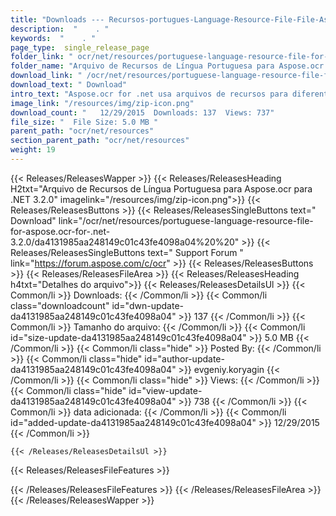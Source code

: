 ```yaml
---
title: "Downloads --- Recursos-portugues-Language-Resource-File-File-Aspose.ocr-For -.net-3.2.0." 
description:  "    . " 
keywords:  "    . " 
page_type:  single_release_page
folder_link: " ocr/net/resources/portuguese-language-resource-file-for-aspose.ocr-for-.net-3.2.0/"
folder_name: "Arquivo de Recursos de Língua Portuguesa para Aspose.ocr para .NET 3.2.0"
download_link: " /ocr/net/resources/portuguese-language-resource-file-for-aspose.ocr-for-.net-3.2.0/da4131985aa248149c01c43fe4098a04"
download_text: " Download"
intro_text: "Aspose.ocr for .net usa arquivos de recursos para diferentes idiomas para executar o OCR O ..."
image_link: "/resources/img/zip-icon.png"
download_count: "   12/29/2015  Downloads: 137  Views: 737"
file_size: "  File Size: 5.0 MB "
parent_path: "ocr/net/resources"
section_parent_path: "ocr/net/resources"
weight: 19
---
```


{{< Releases/ReleasesWapper >}}
  {{< Releases/ReleasesHeading H2txt="Arquivo de Recursos de Língua Portuguesa para Aspose.ocr para .NET 3.2.0" imagelink="/resources/img/zip-icon.png">}}
  {{< Releases/ReleasesButtons >}}
    {{< Releases/ReleasesSingleButtons text=" Download" link="/ocr/net/resources/portuguese-language-resource-file-for-aspose.ocr-for-.net-3.2.0/da4131985aa248149c01c43fe4098a04%20%20" >}}
    {{< Releases/ReleasesSingleButtons text=" Support Forum " link="https://forum.aspose.com/c/ocr" >}}
  {{< Releases/ReleasesButtons >}}
  {{< Releases/ReleasesFileArea >}}
    {{< Releases/ReleasesHeading h4txt="Detalhes do arquivo">}}
    {{< Releases/ReleasesDetailsUl >}}
            {{< Common/li  >}} Downloads: {{< /Common/li >}} 
      {{< Common/li class="downloadcount" id="dwn-update-da4131985aa248149c01c43fe4098a04" >}} 137 {{< /Common/li >}} 
      {{< Common/li  >}} Tamanho do arquivo: {{< /Common/li >}} 
      {{< Common/li id="size-update-da4131985aa248149c01c43fe4098a04" >}} 5.0 MB {{< /Common/li >}} 
      {{< Common/li  class="hide" >}} Posted By: {{< /Common/li >}} 
      {{< Common/li class="hide" id="author-update-da4131985aa248149c01c43fe4098a04" >}} evgeniy.koryagin {{< /Common/li >}} 
      {{< Common/li class="hide"  >}} Views: {{< /Common/li >}} 
      {{< Common/li class="hide" id="view-update-da4131985aa248149c01c43fe4098a04" >}} 738 {{< /Common/li >}} 
      {{< Common/li  >}} data adicionada: {{< /Common/li >}} 
      {{< Common/li id="added-update-da4131985aa248149c01c43fe4098a04" >}} 12/29/2015 {{< /Common/li >}} 

    {{< /Releases/ReleasesDetailsUl >}}

  {{< Releases/ReleasesFileFeatures >}}
      
  {{< /Releases/ReleasesFileFeatures >}}
 {{< /Releases/ReleasesFileArea >}}
{{< /Releases/ReleasesWapper >}}


